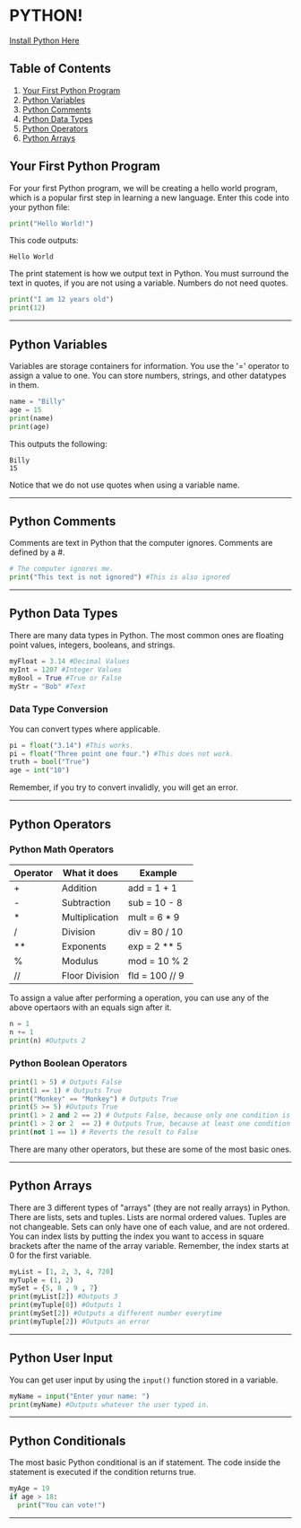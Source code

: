 # PYTHON!

[Install Python Here](https://www.python.org/downloads/)

## Table of Contents
1. [Your First Python Program](https://ssloke420.github.io/py/#your-first-python-program)
2. [Python Variables](https://ssloke420.github.io/py/#python-variables)
3. [Python Comments](https://ssloke420.github.io/py/#python-comments)
4. [Python Data Types](https://ssloke420.github.io/py/#python-data-types)
5. [Python Operators](https://ssloke420.github.io/py/#python-operators)
6. [Python Arrays](https://ssloke420.github.io/py/#python-arrays)
## Your First Python Program
For your first Python program, we will be creating a hello world program, which is a popular first step in learning a new language.
Enter this code into your python file:
```python
print("Hello World!")
```
This code outputs:
```
Hello World
```
The print statement is how we output text in Python. You must surround the text in quotes, if you are not using a variable. Numbers do not need quotes.

```python
print("I am 12 years old")
print(12)
```
------------------------------------------------------------------------------------------------------

## Python Variables
Variables are storage containers for information. You use the '=' operator to assign a value to one. You can store numbers, strings, and other datatypes in them.

```python
name = "Billy"
age = 15
print(name)
print(age)
```
This outputs the following:
```
Billy
15
```
Notice that we do not use quotes when using a variable name.

-------------------------------------------------------------------------------------------------------------

## Python Comments
Comments are text in Python that the computer ignores. Comments are defined by a #.
```python
# The computer ignores me.
print("This text is not ignored") #This is also ignored
```

--------------------------------------------------------------------------------------------------------------

## Python Data Types

There are many data types in Python. The most common ones are floating point values, integers, booleans, and strings.
```python
myFloat = 3.14 #Decimal Values
myInt = 1207 #Integer Values
myBool = True #True or False
myStr = "Bob" #Text
```
### Data Type Conversion

You can convert types where applicable.

```python
pi = float("3.14") #This works.
pi = float("Three point one four.") #This does not work.
truth = bool("True")
age = int("10")
```
Remember, if you try to convert invalidly, you will get an error.

------------------------------------------------------------------------------------------------------------------------------
## Python Operators

### Python Math Operators

| Operator | What it does | Example |
| -------- | ------------| -------- |
|    +     | Addition | add = 1 + 1 |
|    -     | Subtraction | sub = 10 - 8 |
|    *     | Multiplication | mult = 6 * 9 |
|    /     | Division | div = 80 / 10 |
|    **    |  Exponents | exp = 2 ** 5 |
|    %     |  Modulus  | mod = 10 % 2  |
|   //      | Floor Division | fld = 100 // 9 |

To assign a value after performing a operation, you can use any of the above opertaors with an equals sign after it.

```python
n = 1
n += 1
print(n) #Outputs 2
```
### Python Boolean Operators
```python
print(1 > 5) # Outputs False
print(1 == 1) # Outputs True
print("Monkey" == "Monkey") # Outputs True
print(5 >= 5) #Outputs True
print(1 > 2 and 2 == 2) # Outputs False, because only one condition is met.
print(1 > 2 or 2  == 2) # Outputs True, because at least one condition is met
print(not 1 == 1) # Reverts the result to False
```
There are many other operators, but these are some of the most basic ones.

-------------------------------------------------------------------------------------------------------------
## Python Arrays
There are 3 different types of "arrays" (they are not really arrays) in Python. There are lists, sets and tuples.
Lists are normal ordered values. Tuples are not changeable. Sets can only have one of each value, and are not ordered.
You can index lists by putting the index you want to access in square brackets after the name of the array variable.
Remember, the index starts at 0 for the first variable.
```python
myList = [1, 2, 3, 4, 720]
myTuple = (1, 2)
mySet = {5, 8 , 9 , 7}
print(myList[2]) #Outputs 3
print(myTuple[0]) #Outputs 1
print(mySet[2]) #Outputs a different number everytime
print(myTuple[2]) #Outputs an error
```
-------------------------------------------------------------------------------------------------------------------------------
## Python User Input
You can get user input by using the `input()` function stored in a variable.
```python
myName = input("Enter your name: ")
print(myName) #Outputs whatever the user typed in.
```

-----------------------------------------------------------------------------------------------------------------------------------
## Python Conditionals
The most basic Python conditional is an if statement. The code inside the statement is executed if the condition returns true.
```python
myAge = 19
if age > 18:
  print("You can vote!")
```

----------------------------------------------------------------------------------------------------------------------


